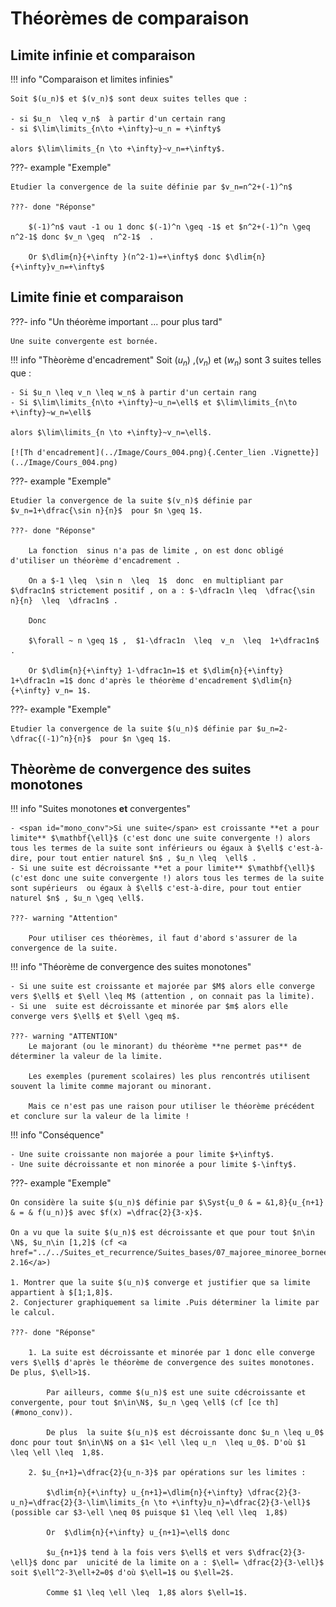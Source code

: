 # Théorèmes de comparaison

## Limite infinie et comparaison

!!! info "Comparaison et limites infinies"

    Soit $(u_n)$ et $(v_n)$ sont deux suites telles que :
    
    - si $u_n  \leq v_n$  à partir d'un certain rang 
    - si $\lim\limits_{n\to +\infty}~u_n = +\infty$

    alors $\lim\limits_{n \to +\infty}~v_n=+\infty$.

???- example "Exemple"

    Etudier la convergence de la suite définie par $v_n=n^2+(-1)^n$

    ???- done "Réponse"

        $(-1)^n$ vaut -1 ou 1 donc $(-1)^n \geq -1$ et $n^2+(-1)^n \geq n^2-1$ donc $v_n \geq  n^2-1$  .
        
        Or $\dlim{n}{+\infty }(n^2-1)=+\infty$ donc $\dlim{n}{+\infty}v_n=+\infty$

## Limite finie et comparaison

???- info "Un théorème important ... pour plus tard"

    Une suite convergente est bornée.

!!! info "Thèorème d'encadrement"
    Soit $(u_n)$ ,$(v_n)$ et $(w_n)$ sont 3 suites telles que :
    
    - Si $u_n \leq v_n \leq w_n$ à partir d'un certain rang 
    - Si $\lim\limits_{n\to +\infty}~u_n=\ell$ et $\lim\limits_{n\to +\infty}~w_n=\ell$
    
    alors $\lim\limits_{n \to +\infty}~v_n=\ell$.

    [![Th d'encadrement](../Image/Cours_004.png){.Center_lien .Vignette}](../Image/Cours_004.png)
    

???- example "Exemple"

    Etudier la convergence de la suite $(v_n)$ définie par $v_n=1+\dfrac{\sin n}{n}$  pour $n \geq 1$.

    ???- done "Réponse"

        La fonction  sinus n'a pas de limite , on est donc obligé d'utiliser un théorème d'encadrement .
    
        On a $-1 \leq  \sin n  \leq  1$  donc  en multipliant par $\dfrac1n$ strictement positif , on a : $-\dfrac1n \leq  \dfrac{\sin n}{n}  \leq  \dfrac1n$ .
        
        Donc 
        
        $\forall ~ n \geq 1$ ,  $1-\dfrac1n  \leq  v_n  \leq  1+\dfrac1n$ .
        
        Or $\dlim{n}{+\infty} 1-\dfrac1n=1$ et $\dlim{n}{+\infty} 1+\dfrac1n =1$ donc d'après le théorème d'encadrement $\dlim{n}{+\infty} v_n= 1$.

???- example "Exemple"

    Etudier la convergence de la suite $(u_n)$ définie par $u_n=2-\dfrac{(-1)^n}{n}$  pour $n \geq 1$.

## Thèorème de convergence des suites monotones

!!! info "Suites monotones **et** convergentes"

    - <span id="mono_conv">Si une suite</span> est croissante **et a pour limite** $\mathbf{\ell}$ (c'est donc une suite convergente !) alors tous les termes de la suite sont inférieurs ou égaux à $\ell$ c'est-à-dire, pour tout entier naturel $n$ , $u_n \leq  \ell$ .
    - Si une suite est décroissante **et a pour limite** $\mathbf{\ell}$ (c'est donc une suite convergente !) alors tous les termes de la suite sont supérieurs  ou égaux à $\ell$ c'est-à-dire, pour tout entier naturel $n$ , $u_n \geq \ell$.

    ???- warning "Attention"

        Pour utiliser ces théorèmes, il faut d'abord s'assurer de la convergence de la suite.



!!! info "Théorème de convergence des suites monotones"

    - Si une suite est croissante et majorée par $M$ alors elle converge vers $\ell$ et $\ell \leq M$ (attention , on connait pas la limite).
    - Si une  suite est décroissante et minorée par $m$ alors elle converge vers $\ell$ et $\ell \geq m$.

    ???- warning "ATTENTION"
        Le majorant (ou le minorant) du théorème **ne permet pas** de déterminer la valeur de la limite. 

        Les exemples (purement scolaires) les plus rencontrés utilisent souvent la limite comme majorant ou minorant. 

        Mais ce n'est pas une raison pour utiliser le théorème précédent et conclure sur la valeur de la limite !

!!! info "Conséquence"

    - Une suite croissante non majorée a pour limite $+\infty$.
    - Une suite décroissante et non minorée a pour limite $-\infty$.

???- example "Exemple"

    On considère la suite $(u_n)$ définie par $\Syst{u_0 & = &1,8}{u_{n+1} & = & f(u_n)}$ avec $f(x) =\dfrac{2}{3-x}$.

    On a vu que la suite $(u_n)$ est décroissante et que pour tout $n\in \N$, $u_n\in [1,2]$ (cf <a href="../../Suites_et_recurrence/Suites_bases/07_majoree_minoree_bornee.html#ex2_16">Exple 2.16</a>)

    1. Montrer que la suite $(u_n)$ converge et justifier que sa limite appartient à $[1;1,8]$.
    2. Conjecturer graphiquement sa limite .Puis déterminer la limite par le calcul.

    ???- done "Réponse"

        1. La suite est décroissante et minorée par 1 donc elle converge vers $\ell$ d'après le théorème de convergence des suites monotones. De plus, $\ell>1$.

            Par ailleurs, comme $(u_n)$ est une suite cdécroissante et convergente, pour tout $n\in\N$, $u_n \geq \ell$ (cf [ce th](#mono_conv)).

            De plus  la suite $(u_n)$ est décroissante donc $u_n \leq u_0$  donc pour tout $n\in\N$ on a $1< \ell \leq u_n  \leq u_0$. D'où $1 \leq \ell \leq  1,8$.
  
        2. $u_{n+1}=\dfrac{2}{u_n-3}$ par opérations sur les limites : 
       
            $\dlim{n}{+\infty} u_{n+1}=\dlim{n}{+\infty} \dfrac{2}{3-u_n}=\dfrac{2}{3-\lim\limits_{n \to +\infty}u_n}=\dfrac{2}{3-\ell}$ (possible car $3-\ell \neq 0$ puisque $1 \leq \ell \leq  1,8$)

            Or  $\dlim{n}{+\infty} u_{n+1}=\ell$ donc

            $u_{n+1}$ tend à la fois vers $\ell$ et vers $\dfrac{2}{3-\ell}$ donc par  unicité de la limite on a : $\ell= \dfrac{2}{3-\ell}$ soit $\ell^2-3\ell+2=0$ d'où $\ell=1$ ou $\ell=2$. 
        
            Comme $1 \leq \ell \leq  1,8$ alors $\ell=1$.